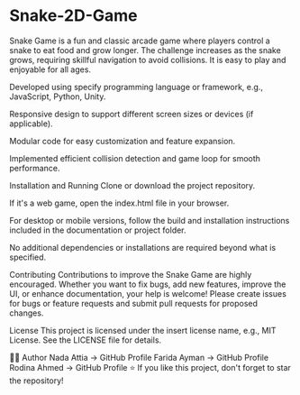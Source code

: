 # Snake-2D-Game
Snake Game﻿ is a fun and classic arcade game where players control a snake to eat food and grow longer. The challenge increases as the snake grows, requiring skillful navigation to avoid collisions. It is easy to play and enjoyable for all ages.



Developed using specify programming language or framework, e.g., JavaScript, Python, Unity﻿.

Responsive design to support different screen sizes or devices (if applicable).

Modular code for easy customization and feature expansion.

Implemented efficient collision detection and game loop for smooth performance.

Installation and Running﻿
Clone or download the project repository.

If it's a web game, open the index.html﻿ file in your browser.

For desktop or mobile versions, follow the build and installation instructions included in the documentation or project folder.

No additional dependencies or installations are required beyond what is specified.

Contributing﻿
Contributions to improve the Snake Game﻿ are highly encouraged. Whether you want to fix bugs, add new features, improve the UI, or enhance documentation, your help is welcome! Please create issues for bugs or feature requests and submit pull requests for proposed changes.

License﻿
This project is licensed under the insert license name, e.g., MIT License﻿. See the LICENSE file for details.

🧑‍💻 Author
Nada Attia → GitHub Profile
Farida Ayman → GitHub Profile
Rodina Ahmed → GitHub Profile
⭐ If you like this project, don't forget to star the repository!

